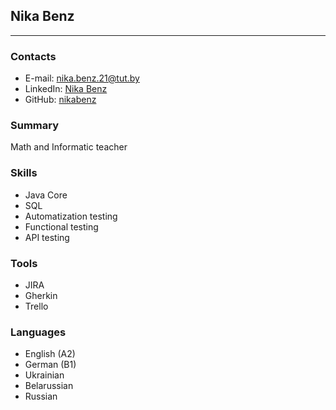 ## **Nika Benz**

***

### **Contacts**
 * E-mail: [nika.benz.21@tut.by](https://gmail.com)
 * LinkedIn: [Nika Benz](https://linkedin.com/in/nika-benz)
 * GitHub: [nikabenz](https://github.com/nikabenz/rsschool-cv)

 

### **Summary**
  Math and Informatic teacher

 

### **Skills**
 * Java Core
 * SQL
 * Automatization testing
 * Functional testing
 * API testing

 

### **Tools**
 * JIRA
 * Gherkin
 * Trello

 

### **Languages**
 * English (A2)
 * German (B1)
 * Ukrainian
 * Belarussian
 * Russian

